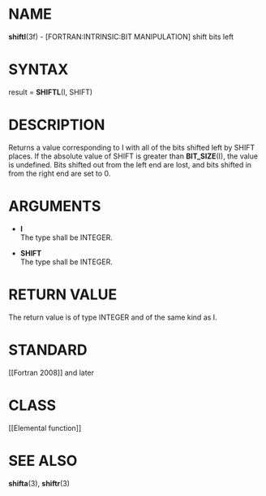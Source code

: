 # NAME

**shiftl**(3f) - \[FORTRAN:INTRINSIC:BIT MANIPULATION\] shift bits left

# SYNTAX

result = **SHIFTL**(I, SHIFT)

# DESCRIPTION

Returns a value corresponding to I with all of the bits shifted left by
SHIFT places. If the absolute value of SHIFT is greater than
**BIT\_SIZE**(I), the value is undefined. Bits shifted out from the left
end are lost, and bits shifted in from the right end are set to 0.

# ARGUMENTS

  - **I**  
    The type shall be INTEGER.

  - **SHIFT**  
    The type shall be INTEGER.

# RETURN VALUE

The return value is of type INTEGER and of the same kind as I.

# STANDARD

\[\[Fortran 2008\]\] and later

# CLASS

\[\[Elemental function\]\]

# SEE ALSO

**shifta**(3), **shiftr**(3)
